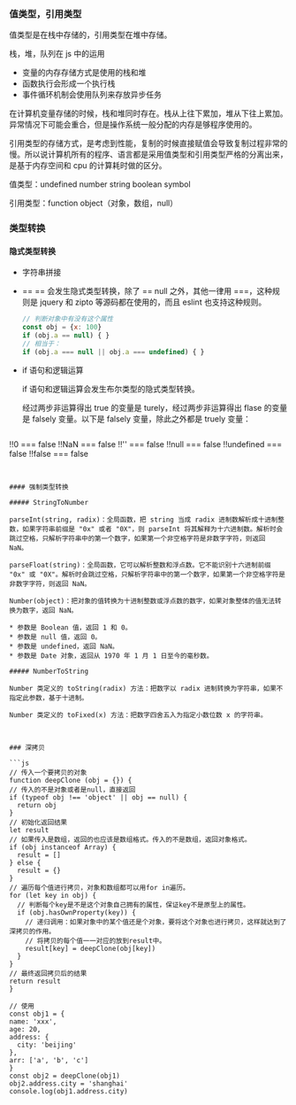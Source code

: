 ### 值类型，引用类型

值类型是在栈中存储的，引用类型在堆中存储。

栈，堆，队列在 js 中的运用

* 变量的内存存储方式是使用的栈和堆
* 函数执行会形成一个执行栈
* 事件循环机制会使用队列来存放异步任务

在计算机变量存储的时候，栈和堆同时存在。栈从上往下累加，堆从下往上累加。异常情况下可能会重合，但是操作系统一般分配的内存是够程序使用的。

引用类型的存储方式，是考虑到性能，复制的时候直接赋值会导致复制过程非常的慢。所以说计算机所有的程序、语言都是采用值类型和引用类型严格的分离出来，是基于内存空间和 cpu 的计算耗时做的区分。

值类型：undefined number string boolean symbol

引用类型：function object（对象，数组，null）



### 类型转换

#### 隐式类型转换

* 字符串拼接

* ==
  == 会发生隐式类型转换，除了 == null 之外，其他一律用 ===，这种规则是 jquery 和 zipto 等源码都在使用的，而且  eslint 也支持这种规则。

  ```js
  // 判断对象中有没有这个属性
  const obj = {x: 100}
  if (obj.a == null) { }
  // 相当于：
  if (obj.a === null || obj.a === undefined) { }
  ```

* if 语句和逻辑运算

  if 语句和逻辑运算会发生布尔类型的隐式类型转换。

  经过两步非运算得出 true 的变量是 turely，经过两步非运算得出 flase 的变量是 falsely 变量。以下是 falsely 变量，除此之外都是 truely 变量：

  ```js
!!0 === false
  !!NaN === false
  !!'' === false
  !!null === false
  !!undefined === false
  !!false === false
  ```
  

#### 强制类型转换

##### StringToNumber

parseInt(string, radix)：全局函数，把 string 当成 radix 进制数解析成十进制整数，如果字符串前缀是 "0x" 或者 "0X"，则 parseInt 将其解释为十六进制数。解析时会跳过空格，只解析字符串中的第一个数字，如果第一个非空格字符是非数字字符，则返回 NaN。

parseFloat(string)：全局函数，它可以解析整数和浮点数。它不能识别十六进制前缀 "0x" 或 "0X"。解析时会跳过空格，只解析字符串中的第一个数字，如果第一个非空格字符是非数字字符，则返回 NaN。

Number(object)：把对象的值转换为十进制整数或浮点数的数字，如果对象整体的值无法转换为数字，返回 NaN。

* 参数是 Boolean 值，返回 1 和 0。
* 参数是 null 值，返回 0。
* 参数是 undefined，返回 NaN。
* 参数是 Date 对象，返回从 1970 年 1 月 1 日至今的毫秒数。

##### NumberToString

Number 类定义的 toString(radix) 方法：把数字以 radix 进制转换为字符串，如果不指定此参数，基于十进制。

Number 类定义的 toFixed(x) 方法：把数字四舍五入为指定小数位数 x 的字符串。



### 深拷贝

```js
// 传入一个要拷贝的对象
function deepClone (obj = {}) {
  // 传入的不是对象或者是null，直接返回
  if (typeof obj !== 'object' || obj == null) {
    return obj
  }
  // 初始化返回结果
  let result
  // 如果传入是数组，返回的也应该是数组格式。传入的不是数组，返回对象格式。
  if (obj instanceof Array) {
    result = []
  } else {
    result = {}
  }
  // 遍历每个值进行拷贝，对象和数组都可以用for in遍历。
  for (let key in obj) {
    // 判断每个key是不是这个对象自己拥有的属性，保证key不是原型上的属性。
    if (obj.hasOwnProperty(key)) {
      // 递归调用：如果对象中的某个值还是个对象，要将这个对象也进行拷贝，这样就达到了深拷贝的作用。
      // 将拷贝的每个值一一对应的放到result中。
      result[key] = deepClone(obj[key])
    }
  }
  // 最终返回拷贝后的结果
  return result
}

// 使用
const obj1 = {
  name: 'xxx',
  age: 20,
  address: {
    city: 'beijing'
  },
  arr: ['a', 'b', 'c']
}
const obj2 = deepClone(obj1)
obj2.address.city = 'shanghai'
console.log(obj1.address.city)
```
